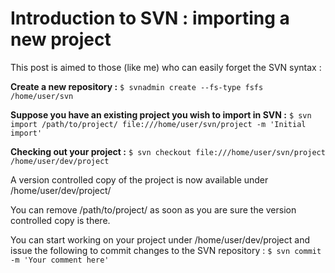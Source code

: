 # Introduction to SVN : importing a new project

This post is aimed to those (like me) who can easily forget the SVN syntax :

**Create a new repository :**
`$ svnadmin create --fs-type fsfs /home/user/svn`

**Suppose you have an existing project you wish to import in SVN :**
`$ svn import /path/to/project/ file:///home/user/svn/project -m 'Initial import'`

**Checking out your project :**
`$ svn checkout file:///home/user/svn/project /home/user/dev/project`

A version controlled copy of the project is now available under /home/user/dev/project/

You can remove /path/to/project/ as soon as you are sure the version controlled copy is there.

You can start working on your project under /home/user/dev/project and issue the following to commit changes to the SVN repository :
`$ svn commit -m 'Your comment here' `
